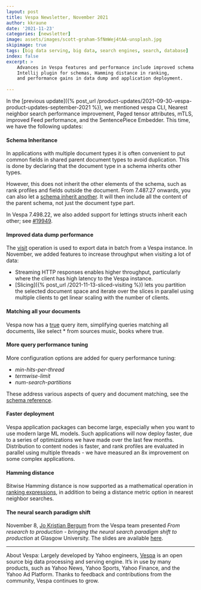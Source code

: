 ```yaml
---
layout: post
title: Vespa Newsletter, November 2021
author: kkraune
date: '2021-11-23'
categories: [newsletter]
image: assets/images/scott-graham-5fNmWej4tAA-unsplash.jpg
skipimage: true
tags: [big data serving, big data, search engines, search, database]
index: false
excerpt: >
    Advances in Vespa features and performance include improved schema inheritance,
    Intellij plugin for schemas, Hamming distance in ranking,
    and performance gains in data dump and application deployment.
    
---
```


In the [previous update]({% post_url /product-updates/2021-09-30-vespa-product-updates-september-2021 %}),
we mentioned vespa CLI, Nearest neighbor search performance improvement, Paged tensor attributes, mTLS,
improved Feed performance, and the SentencePiece Embedder. This time, we have the following updates:


#### Schema Inheritance
In applications with multiple document types
it is often convenient to put common fields in shared parent document types to avoid duplication.
This is done by declaring that the document type in a schema inherits other types.

However, this does not inherit the other elements of the schema,
such as rank profiles and fields outside the document.
From 7.487.27 onwards, you can also let a [schema inherit another](https://docs.vespa.ai/en/schema-inheritance.html).
It will then include all the content of the parent schema, not just the document type part.

In Vespa 7.498.22, we also added support for lettings structs inherit each other;
see [#19949](https://github.com/vespa-engine/vespa/pull/19949).


#### Improved data dump performance
The [visit](https://docs.vespa.ai/en/content/visiting.html) operation
is used to export data in batch from a Vespa instance.
In November, we added features to increase throughput when visiting a lot of data:
* Streaming HTTP responses enables higher throughput,
  particularly where the client has high latency to the Vespa instance.
* [Slicing]({% post_url /2021-11-13-sliced-visiting %}) lets you partition the selected document space
  and iterate over the slices in parallel using multiple clients to get linear scaling with the number of clients.


#### Matching all your documents
Vespa now has a [true](https://docs.vespa.ai/en/reference/query-language-reference.html#literal.true) query item,
simplifying queries matching all documents, like select * from sources music, books where true.


#### More query performance tuning
More configuration options are added for query performance tuning:
* _min-hits-per-thread_
* _termwise-limit_
* _num-search-partitions_

These address various aspects of query and document matching,
see the [schema reference](https://docs.vespa.ai/en/reference/schema-reference.html#rank-profile).


#### Faster deployment
Vespa application packages can become large, especially when you want to use modern large ML models.
Such applications will now deploy faster, due to a series of optimizations we have made over the last few months.
Distribution to content nodes is faster, and rank profiles are evaluated in parallel using multiple threads -
we have measured an 8x improvement on some complex applications.

#### Hamming distance
Bitwise Hamming distance is now supported as a mathematical operation in
[ranking expressions](https://docs.vespa.ai/en/reference/ranking-expressions.html),
in addition to being a distance metric option in nearest neighbor searches.

#### The neural search paradigm shift
November 8, [Jo Kristian Bergum](https://github.com/jobergum) from the Vespa team presented
_From research to production - bringing the neural search paradigm shift to production_ at Glasgow University.
The slides are available
[here](https://docs.google.com/presentation/d/1oLt87DQhYhsw6bLkY6jmPiwzPco43HPok0bq2uI0Nao/edit?usp=sharing).


___
About Vespa: Largely developed by Yahoo engineers,
[Vespa](https://github.com/vespa-engine/vespa) is an open source big data processing and serving engine.
It’s in use by many products, such as Yahoo News, Yahoo Sports, Yahoo Finance, and the Yahoo Ad Platform.
Thanks to feedback and contributions from the community, Vespa continues to grow.
